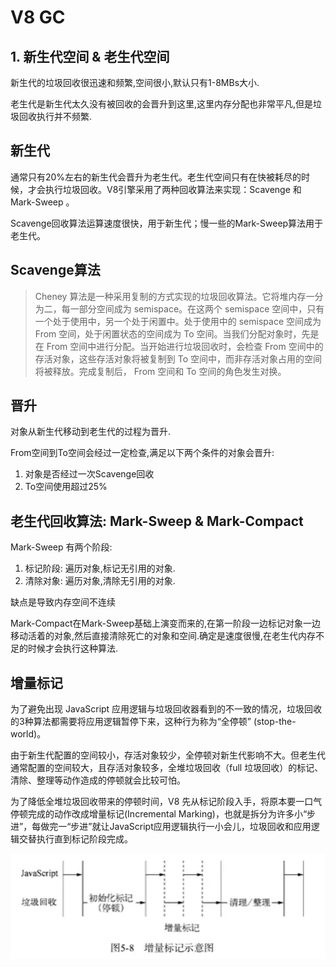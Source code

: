 # V8 GC

## 1. 新生代空间 & 老生代空间

新生代的垃圾回收很迅速和频繁,空间很小,默认只有1-8MBs大小.

老生代是新生代太久没有被回收的会晋升到这里,这里内存分配也非常平凡,但是垃圾回收执行并不频繁.

## 新生代

通常只有20%左右的新生代会晋升为老生代。老生代空间只有在快被耗尽的时候，才会执行垃圾回收。V8引擎采用了两种回收算法来实现：Scavenge 和 Mark-Sweep 。

Scavenge回收算法运算速度很快，用于新生代；慢一些的Mark-Sweep算法用于老生代。

## Scavenge算法

> Cheney 算法是一种采用复制的方式实现的垃圾回收算法。它将堆内存一分为二，每一部分空间成为 semispace。在这两个 semispace 空间中，只有一个处于使用中，另一个处于闲置中。处于使用中的 semispace 空间成为 From 空间，处于闲置状态的空间成为 To 空间。当我们分配对象时，先是在 From 空间中进行分配。当开始进行垃圾回收时，会检查 From 空间中的存活对象，这些存活对象将被复制到 To 空间中，而非存活对象占用的空间将被释放。完成复制后， From 空间和 To 空间的角色发生对换。

## 晋升

对象从新生代移动到老生代的过程为晋升.

From空间到To空间会经过一定检查,满足以下两个条件的对象会晋升:

1. 对象是否经过一次Scavenge回收
2. To空间使用超过25%

## 老生代回收算法: Mark-Sweep & Mark-Compact

Mark-Sweep 有两个阶段:

1. 标记阶段: 遍历对象,标记无引用的对象.
2. 清除对象: 遍历对象,清除无引用的对象.

缺点是导致内存空间不连续

Mark-Compact在Mark-Sweep基础上演变而来的,在第一阶段一边标记对象一边移动活着的对象,然后直接清除死亡的对象和空间.确定是速度很慢,在老生代内存不足的时候才会执行这种算法.

## 增量标记

为了避免出现 JavaScript 应用逻辑与垃圾回收器看到的不一致的情况，垃圾回收的3种算法都需要将应用逻辑暂停下来，这种行为称为“全停顿” (stop-the-world)。

由于新生代配置的空间较小，存活对象较少，全停顿对新生代影响不大。但老生代通常配置的空间较大，且存活对象较多，全堆垃圾回收（full 垃圾回收）的标记、清除、整理等动作造成的停顿就会比较可怕。

为了降低全堆垃圾回收带来的停顿时间，V8 先从标记阶段入手，将原本要一口气停顿完成的动作改成增量标记(Incremental Marking)，也就是拆分为许多小“步进”，每做完一“步进”就让JavaScript应用逻辑执行一小会儿，垃圾回收和应用逻辑交替执行直到标记阶段完成。

![V8%20GC/Untitled.png](V8%20GC/Untitled.png)